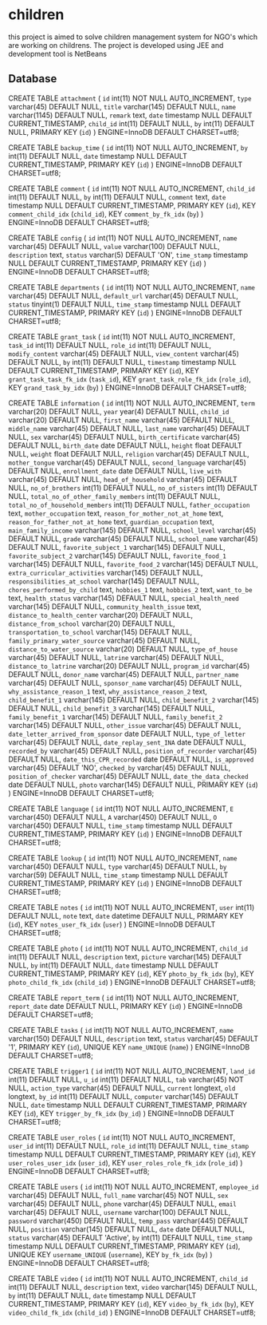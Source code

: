 # children
this project is aimed to solve children management system for NGO's which are working on childrens.
The project is developed using JEE and development tool is NetBeans

Database
-----------
CREATE TABLE `attachment` (
  `id` int(11) NOT NULL AUTO_INCREMENT,
  `type` varchar(45) DEFAULT NULL,
  `title` varchar(145) DEFAULT NULL,
  `name` varchar(1145) DEFAULT NULL,
  `remark` text,
  `date` timestamp NULL DEFAULT CURRENT_TIMESTAMP,
  `child_id` int(11) DEFAULT NULL,
  `by` int(11) DEFAULT NULL,
  PRIMARY KEY (`id`)
) ENGINE=InnoDB DEFAULT CHARSET=utf8;



CREATE TABLE `backup_time` (
  `id` int(11) NOT NULL AUTO_INCREMENT,
  `by` int(11) DEFAULT NULL,
  `date` timestamp NULL DEFAULT CURRENT_TIMESTAMP,
  PRIMARY KEY (`id`)
) ENGINE=InnoDB DEFAULT CHARSET=utf8;



CREATE TABLE `comment` (
  `id` int(11) NOT NULL AUTO_INCREMENT,
  `child_id` int(11) DEFAULT NULL,
  `by` int(11) DEFAULT NULL,
  `comment` text,
  `date` timestamp NULL DEFAULT CURRENT_TIMESTAMP,
  PRIMARY KEY (`id`),
  KEY `comment_child_idx` (`child_id`),
  KEY `comment_by_fk_idx` (`by`)
) ENGINE=InnoDB DEFAULT CHARSET=utf8;



CREATE TABLE `config` (
  `id` int(11) NOT NULL AUTO_INCREMENT,
  `name` varchar(45) DEFAULT NULL,
  `value` varchar(100) DEFAULT NULL,
  `description` text,
  `status` varchar(5) DEFAULT 'ON',
  `time_stamp` timestamp NULL DEFAULT CURRENT_TIMESTAMP,
  PRIMARY KEY (`id`)
) ENGINE=InnoDB DEFAULT CHARSET=utf8;


CREATE TABLE `departments` (
  `id` int(11) NOT NULL AUTO_INCREMENT,
  `name` varchar(45) DEFAULT NULL,
  `default_url` varchar(45) DEFAULT NULL,
  `status` tinyint(1) DEFAULT NULL,
  `time_stamp` timestamp NULL DEFAULT CURRENT_TIMESTAMP,
  PRIMARY KEY (`id`)
) ENGINE=InnoDB DEFAULT CHARSET=utf8;



CREATE TABLE `grant_task` (
  `id` int(11) NOT NULL AUTO_INCREMENT,
  `task_id` int(11) DEFAULT NULL,
  `role_id` int(11) DEFAULT NULL,
  `modify_content` varchar(45) DEFAULT NULL,
  `view_content` varchar(45) DEFAULT NULL,
  `by` int(11) DEFAULT NULL,
  `timestamp` timestamp NULL DEFAULT CURRENT_TIMESTAMP,
  PRIMARY KEY (`id`),
  KEY `grant_task_task_fk_idx` (`task_id`),
  KEY `grant_task_role_fk_idx` (`role_id`),
  KEY `grand_task_by_idx` (`by`)
) ENGINE=InnoDB DEFAULT CHARSET=utf8;


CREATE TABLE `information` (
  `id` int(11) NOT NULL AUTO_INCREMENT,
  `term` varchar(20) DEFAULT NULL,
  `year` year(4) DEFAULT NULL,
  `child_id` varchar(20) DEFAULT NULL,
  `first_name` varchar(45) DEFAULT NULL,
  `middle_name` varchar(45) DEFAULT NULL,
  `last_name` varchar(45) DEFAULT NULL,
  `sex` varchar(45) DEFAULT NULL,
  `birth_certificate` varchar(45) DEFAULT NULL,
  `birth_date` date DEFAULT NULL,
  `height` float DEFAULT NULL,
  `weight` float DEFAULT NULL,
  `religion` varchar(45) DEFAULT NULL,
  `mother_tongue` varchar(45) DEFAULT NULL,
  `second_language` varchar(45) DEFAULT NULL,
  `enrollment_date` date DEFAULT NULL,
  `live_with` varchar(45) DEFAULT NULL,
  `head_of_household` varchar(45) DEFAULT NULL,
  `no_of_brothers` int(11) DEFAULT NULL,
  `no_of_sisters` int(11) DEFAULT NULL,
  `total_no_of_other_family_members` int(11) DEFAULT NULL,
  `total_no_of_household_members` int(11) DEFAULT NULL,
  `father_occupation` text,
  `mother_occupation` text,
  `reason_for_mother_not_at_home` text,
  `reason_for_father_not_at_home` text,
  `guardian_occupation` text,
  `main_family_income` varchar(145) DEFAULT NULL,
  `school_level` varchar(45) DEFAULT NULL,
  `grade` varchar(45) DEFAULT NULL,
  `school_name` varchar(45) DEFAULT NULL,
  `favorite_subject_1` varchar(145) DEFAULT NULL,
  `favorite_subject_2` varchar(145) DEFAULT NULL,
  `favorite_food_1` varchar(145) DEFAULT NULL,
  `favorite_food_2` varchar(145) DEFAULT NULL,
  `extra_curricular_activities` varchar(145) DEFAULT NULL,
  `responsibilities_at_school` varchar(145) DEFAULT NULL,
  `chores_performed_by_child` text,
  `hobbies_1` text,
  `hobbies_2` text,
  `want_to_be` text,
  `health_status` varchar(145) DEFAULT NULL,
  `special_health_need` varchar(145) DEFAULT NULL,
  `community_health_issue` text,
  `distance_to_health_center` varchar(20) DEFAULT NULL,
  `distance_from_school` varchar(20) DEFAULT NULL,
  `transportation_to_school` varchar(145) DEFAULT NULL,
  `family_primary_water_source` varchar(45) DEFAULT NULL,
  `distance_to_water_source` varchar(20) DEFAULT NULL,
  `type_of_house` varchar(45) DEFAULT NULL,
  `latrine` varchar(45) DEFAULT NULL,
  `distance_to_latrine` varchar(20) DEFAULT NULL,
  `program_id` varchar(45) DEFAULT NULL,
  `donor_name` varchar(45) DEFAULT NULL,
  `partner_name` varchar(45) DEFAULT NULL,
  `sponsor_name` varchar(45) DEFAULT NULL,
  `why_assistance_reason_1` text,
  `why_assistance_reason_2` text,
  `child_benefit_1` varchar(145) DEFAULT NULL,
  `child_benefit_2` varchar(145) DEFAULT NULL,
  `child_benefit_3` varchar(145) DEFAULT NULL,
  `family_benefit_1` varchar(145) DEFAULT NULL,
  `family_benefit_2` varchar(145) DEFAULT NULL,
  `other_issue` varchar(45) DEFAULT NULL,
  `date_letter_arrived_from_sponsor` date DEFAULT NULL,
  `type_of_letter` varchar(45) DEFAULT NULL,
  `date_replay_sent_INA` date DEFAULT NULL,
  `recorded_by` varchar(45) DEFAULT NULL,
  `position_of_recorder` varchar(45) DEFAULT NULL,
  `date_this_CPR_recorded` date DEFAULT NULL,
  `is_approved` varchar(45) DEFAULT 'NO',
  `checked_by` varchar(45) DEFAULT NULL,
  `position_of_checker` varchar(45) DEFAULT NULL,
  `date_the_data_checked` date DEFAULT NULL,
  `photo` varchar(145) DEFAULT NULL,
  PRIMARY KEY (`id`)
) ENGINE=InnoDB DEFAULT CHARSET=utf8;



CREATE TABLE `language` (
  `id` int(11) NOT NULL AUTO_INCREMENT,
  `E` varchar(450) DEFAULT NULL,
  `A` varchar(450) DEFAULT NULL,
  `O` varchar(450) DEFAULT NULL,
  `time_stamp` timestamp NULL DEFAULT CURRENT_TIMESTAMP,
  PRIMARY KEY (`id`)
) ENGINE=InnoDB DEFAULT CHARSET=utf8;


CREATE TABLE `lookup` (
  `id` int(11) NOT NULL AUTO_INCREMENT,
  `name` varchar(450) DEFAULT NULL,
  `type` varchar(45) DEFAULT NULL,
  `by` varchar(59) DEFAULT NULL,
  `time_stamp` timestamp NULL DEFAULT CURRENT_TIMESTAMP,
  PRIMARY KEY (`id`)
) ENGINE=InnoDB DEFAULT CHARSET=utf8;



CREATE TABLE `notes` (
  `id` int(11) NOT NULL AUTO_INCREMENT,
  `user` int(11) DEFAULT NULL,
  `note` text,
  `date` datetime DEFAULT NULL,
  PRIMARY KEY (`id`),
  KEY `notes_user_fk_idx` (`user`)
) ENGINE=InnoDB DEFAULT CHARSET=utf8;


CREATE TABLE `photo` (
  `id` int(11) NOT NULL AUTO_INCREMENT,
  `child_id` int(11) DEFAULT NULL,
  `description` text,
  `picture` varchar(145) DEFAULT NULL,
  `by` int(11) DEFAULT NULL,
  `date` timestamp NULL DEFAULT CURRENT_TIMESTAMP,
  PRIMARY KEY (`id`),
  KEY `photo_by_fk_idx` (`by`),
  KEY `photo_child_fk_idx` (`child_id`)
) ENGINE=InnoDB DEFAULT CHARSET=utf8;


CREATE TABLE `report_term` (
  `id` int(11) NOT NULL AUTO_INCREMENT,
  `report_date` date DEFAULT NULL,
  PRIMARY KEY (`id`)
) ENGINE=InnoDB DEFAULT CHARSET=utf8;



CREATE TABLE `tasks` (
  `id` int(11) NOT NULL AUTO_INCREMENT,
  `name` varchar(150) DEFAULT NULL,
  `description` text,
  `status` varchar(45) DEFAULT '1',
  PRIMARY KEY (`id`),
  UNIQUE KEY `name_UNIQUE` (`name`)
) ENGINE=InnoDB DEFAULT CHARSET=utf8;



CREATE TABLE `trigger1` (
  `id` int(11) NOT NULL AUTO_INCREMENT,
  `land_id` int(11) DEFAULT NULL,
  `u_id` int(11) DEFAULT NULL,
  `tab` varchar(45) NOT NULL,
  `action_type` varchar(45) DEFAULT NULL,
  `current` longtext,
  `old` longtext,
  `by_id` int(11) DEFAULT NULL,
  `computer` varchar(145) DEFAULT NULL,
  `date` timestamp NULL DEFAULT CURRENT_TIMESTAMP,
  PRIMARY KEY (`id`),
  KEY `trigger_by_fk_idx` (`by_id`)
) ENGINE=InnoDB DEFAULT CHARSET=utf8;


CREATE TABLE `user_roles` (
  `id` int(11) NOT NULL AUTO_INCREMENT,
  `user_id` int(11) DEFAULT NULL,
  `role_id` int(11) DEFAULT NULL,
  `time_stamp` timestamp NULL DEFAULT CURRENT_TIMESTAMP,
  PRIMARY KEY (`id`),
  KEY `user_roles_user_idx` (`user_id`),
  KEY `user_roles_role_fk_idx` (`role_id`)
) ENGINE=InnoDB DEFAULT CHARSET=utf8;


CREATE TABLE `users` (
  `id` int(11) NOT NULL AUTO_INCREMENT,
  `employee_id` varchar(45) DEFAULT NULL,
  `full_name` varchar(45) NOT NULL,
  `sex` varchar(45) DEFAULT NULL,
  `phone` varchar(45) DEFAULT NULL,
  `email` varchar(45) DEFAULT NULL,
  `username` varchar(100) DEFAULT NULL,
  `password` varchar(450) DEFAULT NULL,
  `temp_pass` varchar(445) DEFAULT NULL,
  `position` varchar(145) DEFAULT NULL,
  `date` date DEFAULT NULL,
  `status` varchar(45) DEFAULT 'Active',
  `by` int(11) DEFAULT NULL,
  `time_stamp` timestamp NULL DEFAULT CURRENT_TIMESTAMP,
  PRIMARY KEY (`id`),
  UNIQUE KEY `username_UNIQUE` (`username`),
  KEY `by_fk_idx` (`by`)
) ENGINE=InnoDB DEFAULT CHARSET=utf8;


CREATE TABLE `video` (
  `id` int(11) NOT NULL AUTO_INCREMENT,
  `child_id` int(11) DEFAULT NULL,
  `description` text,
  `video` varchar(145) DEFAULT NULL,
  `by` int(11) DEFAULT NULL,
  `date` timestamp NULL DEFAULT CURRENT_TIMESTAMP,
  PRIMARY KEY (`id`),
  KEY `video_by_fk_idx` (`by`),
  KEY `video_child_fk_idx` (`child_id`)
) ENGINE=InnoDB DEFAULT CHARSET=utf8;


